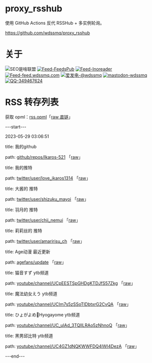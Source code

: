 # proxy_rsshub

使用 GitHub Actions 反代 RSSHub + 多实例轮询。

https://github.com/wdssmq/proxy_rsshub

# 关于

<p><img src="https://img.shields.io/badge/-SEO%E6%98%AF%E5%95%A5%E8%81%94%E7%9B%9F-yellowgreen" title="SEO是啥联盟" alt="SEO是啥联盟"> <a target="_blank" title="Feed-FeedsPub" href="https://feeds.pub/feed/https%3A%2F%2Fwww.wdssmq.com%2Ffeed.php"><img src="https://img.shields.io/badge/Feed-FeedsPub-brightgreen" title="Feed-FeedsPub" alt="Feed-FeedsPub"></a> <a target="_blank" title="Feed-Inoreader" href="https://www.innoreader.com/feed/https%3A%2F%2Fwww.wdssmq.com%2Ffeed.php"><img src="https://img.shields.io/badge/Feed-Inoreader-blue" title="Feed-Inoreader" alt="Feed-Inoreader"></a> <a target="_blank" title="Feed-feed.wdssmq.com" href="https://feed.wdssmq.com"><img src="https://img.shields.io/badge/Feed-feed.wdssmq.com-yellow" title="Feed-feed.wdssmq.com" alt="Feed-feed.wdssmq.com"></a> <a target="_blank" title="爱发电-@wdssmq" href="https://afdian.net/@wdssmq"><img src="https://img.shields.io/badge/%E7%88%B1%E5%8F%91%E7%94%B5-%40wdssmq-blueviolet" title="爱发电-@wdssmq" alt="爱发电-@wdssmq"></a> <a target="_blank" title="mastodon-wdssmq" href="https://wxw.moe/@wdssmq"><img src="https://img.shields.io/mastodon/follow/142218?domain=https%3A%2F%2Fwxw.moe%2F" title="mastodon-wdssmq" alt="mastodon-wdssmq"></a> <a target="_blank" title="QQ-349467624" href="https://wpa.qq.com/msgrd?v=3&uin=349467624&site=qq&menu=yes"><img src="https://img.shields.io/badge/QQ-349467624-0086F9" title="QQ-349467624" alt="QQ-349467624"></a></p>

# RSS 转存列表

获取 opml：[rss.opml](rss.opml "查看 opml")「[raw 直链](rss.opml?raw=true "raw 直链")」

---start---

2023-05-29 03:06:51

title: 我的github

path: [github/repos/Ikaros-521](xml/github_repos_Ikaros-521.xml "我的github") 「[raw](xml/github_repos_Ikaros-521.xml?raw=true "我的github")」

title: 我的推特

path: [twitter/user/love_ikaros1314](xml/twitter_user_love_ikaros1314.xml "我的推特") 「[raw](xml/twitter_user_love_ikaros1314.xml?raw=true "我的推特")」

title: 大酱的 推特

path: [twitter/user/shizuku_mayoi](xml/twitter_user_shizuku_mayoi.xml "大酱的 推特") 「[raw](xml/twitter_user_shizuku_mayoi.xml?raw=true "大酱的 推特")」

title: 羽月的 推特

path: [twitter/user/chii_nemui](xml/twitter_user_chii_nemui.xml "羽月的 推特") 「[raw](xml/twitter_user_chii_nemui.xml?raw=true "羽月的 推特")」

title: 莉莉丝的 推特

path: [twitter/user/amaririsu_ch](xml/twitter_user_amaririsu_ch.xml "莉莉丝的 推特") 「[raw](xml/twitter_user_amaririsu_ch.xml?raw=true "莉莉丝的 推特")」

title: Age动漫 最近更新

path: [agefans/update](xml/agefans_update.xml "Age动漫 最近更新") 「[raw](xml/agefans_update.xml?raw=true "Age动漫 最近更新")」

title: 猫音すず ytb频道

path: [youtube/channel/UCpEESTSpGHDgKTDJfS57Zkg](xml/youtube_channel_UCpEESTSpGHDgKTDJfS57Zkg.xml "猫音すず ytb频道") 「[raw](xml/youtube_channel_UCpEESTSpGHDgKTDJfS57Zkg.xml?raw=true "猫音すず ytb频道")」

title: 魔法幼女えう ytb频道

path: [youtube/channel/UCIm7s5zSSoTIDbtxrG2CvQA](xml/youtube_channel_UCIm7s5zSSoTIDbtxrG2CvQA.xml "魔法幼女えう ytb频道") 「[raw](xml/youtube_channel_UCIm7s5zSSoTIDbtxrG2CvQA.xml?raw=true "魔法幼女えう ytb频道")」

title: ひょがよめ🦘Hyogayome ytb频道

path: [youtube/channel/UC_ulAd_3TQIlLRAo5zNhnoQ](xml/youtube_channel_UC_ulAd_3TQIlLRAo5zNhnoQ.xml "ひょがよめ🦘Hyogayome ytb频道") 「[raw](xml/youtube_channel_UC_ulAd_3TQIlLRAo5zNhnoQ.xml?raw=true "ひょがよめ🦘Hyogayome ytb频道")」

title: 黑男邱比特 ytb频道

path: [youtube/channel/UC4GZ1dNQKWWFDQ4IWl4DezA](xml/youtube_channel_UC4GZ1dNQKWWFDQ4IWl4DezA.xml "黑男邱比特 ytb频道") 「[raw](xml/youtube_channel_UC4GZ1dNQKWWFDQ4IWl4DezA.xml?raw=true "黑男邱比特 ytb频道")」


---end---
